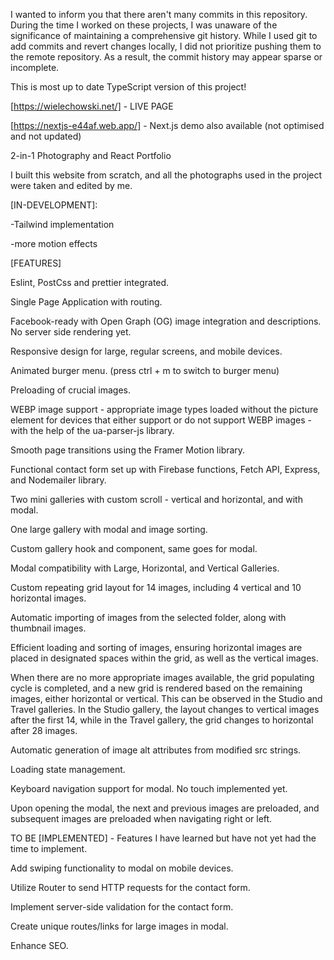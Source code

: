 I wanted to inform you that there aren't many commits in this repository. During the time I worked on these projects, I was unaware of the significance of maintaining a comprehensive git history. While I used git to add commits and revert changes locally, I did not prioritize pushing them to the remote repository. As a result, the commit history may appear sparse or incomplete.

This is most up to date TypeScript version of this project! 

[https://wielechowski.net/] - LIVE PAGE

[https://nextjs-e44af.web.app/] - Next.js demo also available (not optimised and not updated)

2-in-1 Photography and React Portfolio

I built this website from scratch, and all the photographs used in the project were taken and edited by me.

[IN-DEVELOPMENT]:

-Tailwind implementation

-more motion effects

[FEATURES]

Eslint, PostCss and prettier integrated.

Single Page Application with routing.

Facebook-ready with Open Graph (OG) image integration and descriptions. No server side rendering yet.

Responsive design for large, regular screens, and mobile devices.

Animated burger menu. (press ctrl + m to switch to burger menu)

Preloading of crucial images.

WEBP image support - appropriate image types loaded without the picture element for devices that either support or do not support WEBP images - with the help of the ua-parser-js library.

Smooth page transitions using the Framer Motion library.

Functional contact form set up with Firebase functions, Fetch API, Express, and Nodemailer library.

Two mini galleries with custom scroll - vertical and horizontal, and with modal.

One large gallery with modal and image sorting.

Custom gallery hook and component, same goes for modal.

Modal compatibility with Large, Horizontal, and Vertical Galleries.

Custom repeating grid layout for 14 images, including 4 vertical and 10 horizontal images.

Automatic importing of images from the selected folder, along with thumbnail images.

Efficient loading and sorting of images, ensuring horizontal images are placed in designated spaces within the grid, as well as the vertical images.

When there are no more appropriate images available, the grid populating cycle is completed, and a new grid is rendered based on the remaining images, either horizontal or vertical. This can be observed in the Studio and Travel galleries. In the Studio gallery, the layout changes to vertical images after the first 14, while in the Travel gallery, the grid changes to horizontal after 28 images.

Automatic generation of image alt attributes from modified src strings.

Loading state management.

Keyboard navigation support for modal. No touch implemented yet.

Upon opening the modal, the next and previous images are preloaded, and subsequent images are preloaded when navigating right or left.

TO BE [IMPLEMENTED] - Features I have learned but have not yet had the time to implement.

Add swiping functionality to modal on mobile devices.

Utilize Router to send HTTP requests for the contact form.

Implement server-side validation for the contact form.

Create unique routes/links for large images in modal.

Enhance SEO.